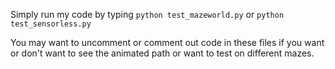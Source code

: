 Simply run my code by typing `python test_mazeworld.py` or `python test_sensorless.py`

You may want to uncomment or comment out code in these files if you want or don't want to see the animated path or want to test on different mazes.
